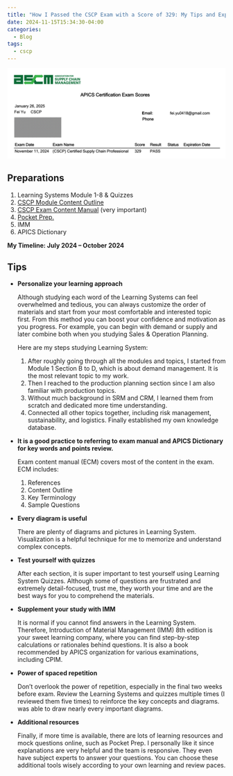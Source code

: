 ```yaml
---
title: "How I Passed the CSCP Exam with a Score of 329: My Tips and Experiences"
date: 2024-11-15T15:34:30-04:00
categories:
  - Blog
tags:
  - cscp
---
```

![cscp-report](/assets/images/cscp-report.png)
## Preparations
1.	Learning Systems Module 1-8 & Quizzes
2.	[CSCP Module Content Outline][mco]
3.	[CSCP Exam Content Manual][ecm] (very important)
4.	[Pocket Prep.][pp_cscp]
5.	IMM
6.	APICS Dictionary


**My Timeline: July 2024 – October 2024**

## Tips
- **Personalize your learning approach**

  Although studying each word of the Learning Systems can feel overwhelmed and tedious, you can always customize the order of materials and start from your most comfortable and interested topic first. From this method you can boost your confidence and motivation as you progress. For example, you can begin with demand or supply and later combine both when you studying Sales & Operation Planning.

  Here are my steps studying Learning System:
  
  1. After roughly going through all the modules and topics, I started from Module 1 Section B to D, which is about demand management. It is the most relevant topic to my work.
  2. Then I reached to the production planning section since I am also familiar with production topics.
  3. Without much background in SRM and CRM, I learned them from scratch and dedicated more time understanding.
  4. Connected all other topics together, including risk management, sustainability, and logistics. Finally established my own knowledge database.

- **It is a good practice to referring to exam manual and APICS Dictionary for key words and points review.**
  
  Exam content manual (ECM) covers most of the content in the exam. ECM includes:
  1. References 
  2. Content Outline
  3. Key Terminology
  4. Sample Questions

- **Every diagram is useful**

  There are plenty of diagrams and pictures in Learning System. Visualization is a helpful technique for me to memorize and understand complex concepts.

- **Test yourself with quizzes**

  After each section, it is super important to test yourself using Learning System Quizzes.  Although some of questions are frustrated and extremely detail-focused, trust me, they worth your time and are the best ways for you to comprehend the materials. 

- **Supplement your study with IMM**

  It is normal if you cannot find answers in the Learning System. Therefore, Introduction of Material Management (IMM) 8th edition is your sweet learning company, where you can find step-by-step calculations or rationales behind questions. It is also a book recommended by APICS organization for various examinations, including CPIM.

- **Power of spaced repetition**

  Don’t overlook the power of repetition, especially in the final two weeks before exam. Review the Learning Systems and quizzes multiple times (I reviewed them five times) to reinforce the key concepts and diagrams.  was able to draw nearly every important diagrams. 

- **Additional resources**

  Finally, if more time is available, there are lots of learning resources and mock questions online, such as Pocket Prep. I personally like it since explanations are very helpful and the team is responsive. They even have subject experts to answer your questions. You can choose these additional tools wisely according to your own learning and review paces.

[mco]: https://www.ascm.org/globalassets/ascm_website_assets/docs/cscp-module-content-outline.pdf
[ecm]: https://www.ascm.org/globalassets/ascm_website_assets/docs/ecm/ecm-cscp.pdf
[pp_cscp]: https://www.pocketprep.com/exams/apics-cscp/ 
